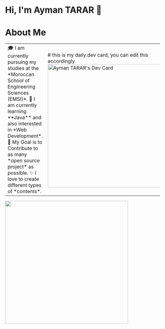 # Hi, I'm Ayman TARAR :wave:
# About Me 
<table>
<tr>
  <td valign="center">
    🎓 I am currently pursuing my studies at the *Moroccan School of Engineering Sciences (EMSI)*.
    🌱 I am currently learning **Java** and also interested in *Web Development*.
    🎯 My Goal is to Contribute to as many *open source project* as possible.
    ✨ I love to create different types of *contents*.
<td>
# this is my daily.dev card, you can edit this accordingly
  <a href="https://app.daily.dev/spyhimself"><img src="https://api.daily.dev/devcards/4149c057d73845899ba1063dce0a8b1d.png?r=kz8" width="400" alt="Ayman TARAR's Dev Card"/></a>
</td>
</tr>
</table>
<img width="400" src="https://user-images.githubusercontent.com/10660468/54499151-062f8900-48e5-11e9-82c9-767d39c9cbbe.png">
<!--START_SECTION:activity-->
